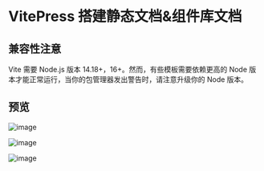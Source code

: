 # VitePress 搭建静态文档&组件库文档

## 兼容性注意
Vite 需要 Node.js 版本 14.18+，16+。然而，有些模板需要依赖更高的 Node 版本才能正常运行，当你的包管理器发出警告时，请注意升级你的 Node 版本。

## 预览

![image](https://github.com/tsinghua-lau/tsinghua-lau.github.io/blob/dev/preview/index.png?raw=true)

![image](https://github.com/tsinghua-lau/tsinghua-lau.github.io/blob/dev/preview/first.png?raw=true)

![image](https://github.com/tsinghua-lau/tsinghua-lau.github.io/blob/dev/preview/dark.png?raw=true)